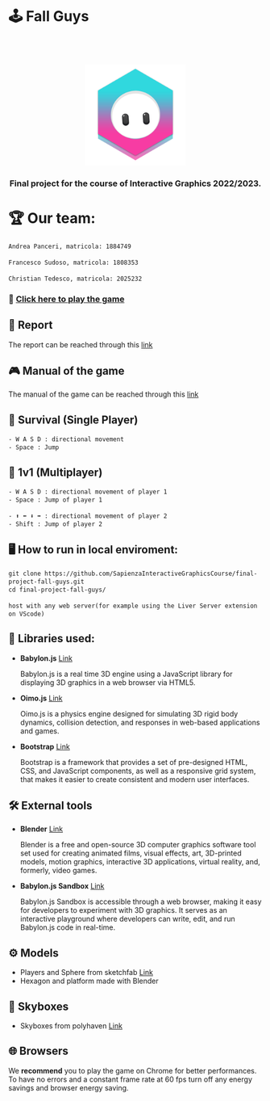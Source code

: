 # 🕹️ Fall Guys
<br />
<br />
<p align="center">
    <img src="assets/images/logo.png" alt="FallGuysLogo" height="200">
  </a>
  
  <h3 align="center"> Final project for the course of Interactive Graphics 2022/2023. </h3>
</p>


# 🏆 Our team:
```
Andrea Panceri, matricola: 1884749

Francesco Sudoso, matricola: 1808353

Christian Tedesco, matricola: 2025232
```

### 🚀 [Click here to play the game](https://sapienzainteractivegraphicscourse.github.io/final-project-fall-guys/)

## 📖 Report

The report can be reached through this [link](https://github.com/SapienzaInteractiveGraphicsCourse/final-project-fall-guys/blob/29472c315cb1f417e53b1d8cd6e3314ab95f5796/Report.pdf)

## 🎮 Manual of the game

The manual of the game can be reached through this [link](https://github.com/SapienzaInteractiveGraphicsCourse/final-project-fall-guys/blob/29472c315cb1f417e53b1d8cd6e3314ab95f5796/Manual_of_Game.pdf)

## 👤 Survival (Single Player)

```
- W A S D : directional movement
- Space : Jump
```

## 👥 1v1 (Multiplayer)

```
- W A S D : directional movement of player 1
- Space : Jump of player 1

- ⬆️ ⬅️ ⬇️ ➡️ : directional movement of player 2
- Shift : Jump of player 2
```

## 🖥 How to run in local enviroment:

```
git clone https://github.com/SapienzaInteractiveGraphicsCourse/final-project-fall-guys.git
cd final-project-fall-guys/

host with any web server(for example using the Liver Server extension on VScode)
```

## 📝 Libraries used:

-   **Babylon.js** [Link](https://www.babylonjs.com/)

    Babylon.js is a real time 3D engine using a JavaScript library for displaying 3D graphics in a web browser via HTML5.

- **Oimo.js** [Link](https://github.com/lo-th/Oimo.js/tree/gh-pages)
    
    Oimo.js is a physics engine designed for simulating 3D rigid body dynamics,
    collision detection, and responses in web-based applications and games.

- **Bootstrap** [Link](https://getbootstrap.com/)

    Bootstrap is a framework that provides a set of pre-designed HTML, CSS, and JavaScript
    components, as well as a responsive grid system, that makes it easier to create consistent and modern user interfaces.

## 🛠‍️ External tools
-   **Blender** [Link](https://www.blender.org/)

    Blender is a free and open-source 3D computer graphics software tool set used for creating animated films, visual effects, art, 3D-printed models, motion graphics, interactive 3D applications, virtual reality, and, formerly, video games.

-   **Babylon.js Sandbox** [Link](https://sandbox.babylonjs.com/)

    Babylon.js Sandbox is accessible through a web browser, making it easy for developers to experiment with 3D graphics. It serves as an interactive playground where developers can write, edit, and run Babylon.js code in real-time.

## ⚙ Models
-   Players and Sphere from sketchfab [Link](https://sketchfab.com/)
-   Hexagon and platform made with Blender

## 🌇 Skyboxes
-   Skyboxes from polyhaven [Link](https://polyhaven.com/)

## 🌐 Browsers

We **recommend** you to play the game on Chrome for better performances. To have no errors and a constant frame rate at 60 fps turn off any energy savings and browser energy saving.




